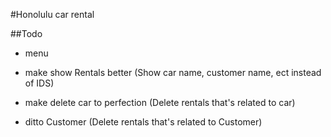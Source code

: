 #Honolulu car rental

##Todo
- menu

- make show Rentals better (Show car name, customer name, ect instead of IDS)
- make delete car to perfection (Delete rentals that's related to car)
- ditto Customer  (Delete rentals that's related to Customer)